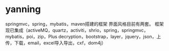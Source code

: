 # yanning
springmvc，spring，mybatis，maven搭建的框架
界面风格目前有两套。
框架现已集成（activeMQ，quartz，activiti，shrio，spring，springmvc，mybatis，poi，zip，Plus decryption，bootstrap，layer，jquery，json，上传，下载，email，excel导入导出，cxf，dom4j）

